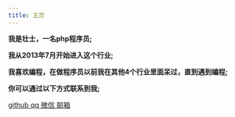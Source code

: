 ```yaml
---
title: 主页
---
```



**我是壮士，一名php程序员;**

**我从2013年7月开始进入这个行业;**

**我喜欢编程，在做程序员以前我在其他4个行业里面呆过，直到遇到编程;**

**你可以通过以下方式联系到我;**

<span><a target="_blank" href="http://github.com/xiahao90">github</i>  </a><a target="_blank" href="http://wpa.qq.com/msgrd?v=3&uin=939065267&site=qq&menu=yes">qq</i>  </a><a target="_blank" href="{{ site.baseurl }}static/img/weixin.jpg">微信</i>  </a><a target="_blank" href="http://mail.qq.com/cgi-bin/qm_share?t=qm_mailme&email=-4eWnpeekMbPv5mQh5KelpPRnJCS">邮箱</a>
</span>
